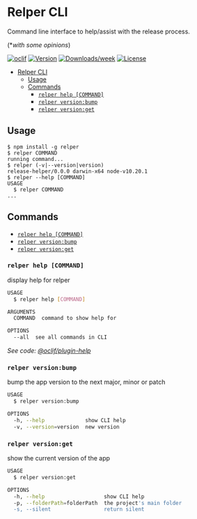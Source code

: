 # Relper CLI

Command line interface to help/assist with the release process.

(\*_with some opinions_)

[![oclif](https://img.shields.io/badge/cli-oclif-brightgreen.svg)](https://oclif.io)
[![Version](https://img.shields.io/npm/v/relper-cli.svg)](https://npmjs.org/package/relper-cli)
[![Downloads/week](https://img.shields.io/npm/dw/relper-cli.svg)](https://npmjs.org/package/relper-cli)
[![License](https://img.shields.io/npm/l/relper-cli.svg)](https://github.com/azedo/relper-cli/blob/master/package.json)

<!-- toc -->

- [Relper CLI](#relper-cli)
  - [Usage](#usage)
  - [Commands](#commands)
    - [`relper help [COMMAND]`](#relper-help-command)
    - [`relper version:bump`](#relper-versionbump)
    - [`relper version:get`](#relper-versionget)
    <!-- tocstop -->

## Usage

<!-- usage -->

```sh-session
$ npm install -g relper
$ relper COMMAND
running command...
$ relper (-v|--version|version)
release-helper/0.0.0 darwin-x64 node-v10.20.1
$ relper --help [COMMAND]
USAGE
  $ relper COMMAND
...
```

<!-- usagestop -->

## Commands

<!-- commands -->

- [`relper help [COMMAND]`](#relper-help-command)
- [`relper version:bump`](#relper-versionbump)
- [`relper version:get`](#relper-versionget)

### `relper help [COMMAND]`

display help for relper

```bash
USAGE
  $ relper help [COMMAND]

ARGUMENTS
  COMMAND  command to show help for

OPTIONS
  --all  see all commands in CLI
```

_See code: [@oclif/plugin-help](https://github.com/oclif/plugin-help/blob/v3.2.0/src/commands/help.ts)_

### `relper version:bump`

bump the app version to the next major, minor or patch

```bash
USAGE
  $ relper version:bump

OPTIONS
  -h, --help             show CLI help
  -v, --version=version  new version
```

### `relper version:get`

show the current version of the app

```bash
USAGE
  $ relper version:get

OPTIONS
  -h, --help                   show CLI help
  -p, --folderPath=folderPath  the project's main folder
  -s, --silent                 return silent
```

<!-- commandsstop -->

